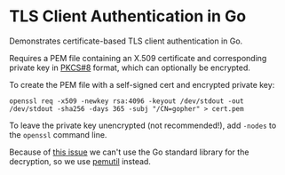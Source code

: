 # TLS Client Authentication in Go

Demonstrates certificate-based TLS client authentication in Go.

Requires a PEM file containing an X.509 certificate and corresponding
private key in [PKCS#8](https://en.wikipedia.org/wiki/PKCS_8) format,
which can optionally be encrypted.

To create the PEM file with a self-signed cert and encrypted private key:

```
openssl req -x509 -newkey rsa:4096 -keyout /dev/stdout -out /dev/stdout -sha256 -days 365 -subj "/CN=gopher" > cert.pem
```

To leave the private key unencrypted (not recommended!), add `-nodes`
to the `openssl` command line.

Because of [this issue](https://github.com/golang/go/issues/8860) we
can't use the Go standard library for the decryption, so we use
[pemutil](https://pkg.go.dev/go.step.sm/crypto/pemutil) instead.

